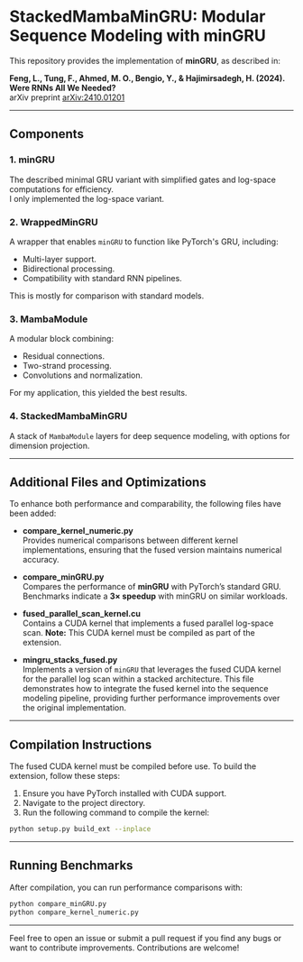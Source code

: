 # StackedMambaMinGRU: Modular Sequence Modeling with minGRU

This repository provides the implementation of **minGRU**, as described in:

**Feng, L., Tung, F., Ahmed, M. O., Bengio, Y., & Hajimirsadegh, H. (2024). Were RNNs All We Needed?**  
arXiv preprint [arXiv:2410.01201](https://arxiv.org/abs/2410.01201)

---

## Components

### 1. **minGRU**
The described minimal GRU variant with simplified gates and log-space computations for efficiency.  
I only implemented the log-space variant.

### 2. **WrappedMinGRU**
A wrapper that enables `minGRU` to function like PyTorch's GRU, including:
- Multi-layer support.
- Bidirectional processing.
- Compatibility with standard RNN pipelines.
  
This is mostly for comparison with standard models.

### 3. **MambaModule**
A modular block combining:
- Residual connections.
- Two-strand processing.
- Convolutions and normalization.
  
For my application, this yielded the best results.

### 4. **StackedMambaMinGRU**
A stack of `MambaModule` layers for deep sequence modeling, with options for dimension projection.

---

## Additional Files and Optimizations

To enhance both performance and comparability, the following files have been added:

- **compare_kernel_numeric.py**  
  Provides numerical comparisons between different kernel implementations, ensuring that the fused version maintains numerical accuracy.

- **compare_minGRU.py**  
  Compares the performance of **minGRU** with PyTorch’s standard GRU. Benchmarks indicate a **3× speedup** with minGRU on similar workloads.

- **fused_parallel_scan_kernel.cu**  
  Contains a CUDA kernel that implements a fused parallel log-space scan.
  **Note:** This CUDA kernel must be compiled as part of the extension.

- **mingru_stacks_fused.py**  
  Implements a version of `minGRU` that leverages the fused CUDA kernel for the parallel log scan within a stacked architecture. This file demonstrates how to integrate the fused kernel into the sequence modeling pipeline, providing further performance improvements over the original implementation.

---

## Compilation Instructions

The fused CUDA kernel must be compiled before use. To build the extension, follow these steps:

1. Ensure you have PyTorch installed with CUDA support.
2. Navigate to the project directory.
3. Run the following command to compile the kernel:

```bash
python setup.py build_ext --inplace
```

---

## Running Benchmarks

After compilation, you can run performance comparisons with:

```bash
python compare_minGRU.py
python compare_kernel_numeric.py
```

---
Feel free to open an issue or submit a pull request if you find any bugs or want to contribute improvements. Contributions are welcome!



